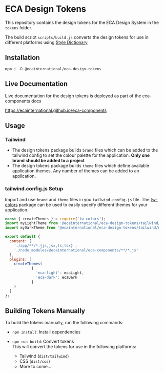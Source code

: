 # ECA Design Tokens

This repository contains the design tokens for the ECA Design System in the `tokens` folder.

The build script `scripts/build.js` converts the design tokens for use in different platforms using [Style Dictionary](https://amzn.github.io/style-dictionary) 

## Installation

```npm i -D @ecainternational/eca-design-tokens```

## Live Documentation
Live documentation for the design tokens is deployed as part of the eca-components docs

https://ecainternational.github.io/eca-components

## Usage

### Tailwind
- The design tokens package builds `brand` files which can be added to the tailwind config to set the colour palette for the application. **Only one brand should be added to a project**
- The design tokens package builds `theme` files which define available application themes. Any number of themes can be added to an application. 


### tailwind.config.js Setup

Import and use `brand` and `theme` files in you `tailwind.config.js` file. The [tw-colors](https://github.com/L-Blondy/tw-colors) package can be used to easily specify
different themes for your application.

```js
const { createThemes } = require('tw-colors');
import myLightTheme from '@ecainternational/eca-design-tokens/tailwind/my-dark-theme.tailwind';
import myDarkTheme from '@ecainternational/eca-design-tokens/tailwind/my-light-theme.tailwind';

export default {
  content: [
    './app/**/*.{js,jsx,ts,tsx}',
    './node_modules/@ecainternational/eca-components/**/*.js'
  ],
  plugins: [
    createThemes(
            {
              'eca-light': ecaLight,
              'eca-dark': ecaDark
            }
    )
  ]
};
```

## Building Tokens Manually

To build the tokens manually, run the following commands:

- `npm install`: Install dependencies  


- `npm run build`: Convert tokens  
  This will convert the tokens for use in the following platforms:
  - Tailwind (`dist/tailwind`)
  - CSS (`dist/css`)
  - More to come...
